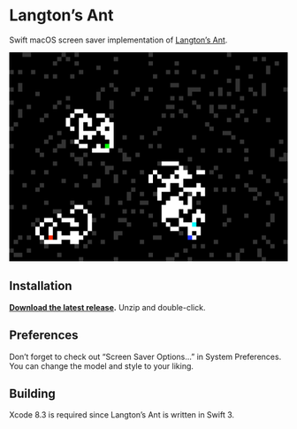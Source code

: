 # Langton’s Ant

Swift macOS screen saver implementation of [Langton’s Ant](https://en.wikipedia.org/wiki/Langton%27s_ant).

![Preview](Preview.gif)


## Installation

**[Download the latest release](https://github.com/soffes/langtons-ant/releases).** Unzip and double-click.


## Preferences

Don’t forget to check out “Screen Saver Options…” in System Preferences. You can change the model and style to your liking.


## Building

Xcode 8.3 is required since Langton’s Ant is written in Swift 3.
